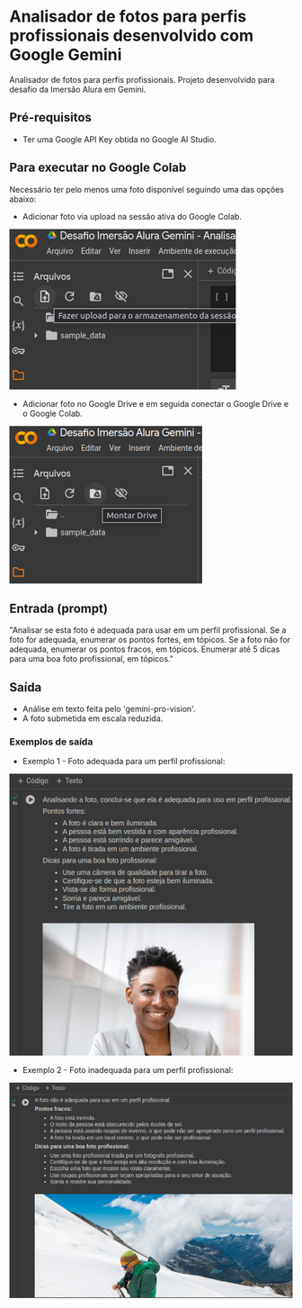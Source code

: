 # Analisador de fotos para perfis profissionais desenvolvido com Google Gemini
Analisador de fotos para perfis profissionais. Projeto desenvolvido para desafio da Imersão Alura em Gemini.

## Pré-requisitos
* Ter uma Google API Key obtida no Google AI Studio.

## Para executar no Google Colab
Necessário ter pelo menos uma foto disponível seguindo uma das opções abaixo:

* Adicionar foto via upload na sessão ativa do Google Colab.

<img src="https://github.com/joamilab/AnalisadorFotos-ImersaoAluraGemini/blob/main/foto-upload-colab.png">

* Adicionar foto no Google Drive e em seguida conectar o Google Drive e o Google Colab.

<img src="https://github.com/joamilab/AnalisadorFotos-ImersaoAluraGemini/blob/main/conectar-drive-colab.png">

## Entrada (prompt)
"Analisar se esta foto é adequada para usar em um perfil profissional.
 Se a foto for adequada, enumerar os pontos fortes, em tópicos.
 Se a foto não for adequada, enumerar os pontos fracos, em tópicos.
 Enumerar até 5 dicas para uma boa foto profissional, em tópicos."

 ## Saída
 * Análise em texto feita pelo 'gemini-pro-vision'.
 * A foto submetida em escala reduzida.

### Exemplos de saída

* Exemplo 1 - Foto adequada para um perfil profissional:

<img src="https://github.com/joamilab/AnalisadorFotos-ImersaoAluraGemini/blob/main/exemplo-saida-1.png">

* Exemplo 2 - Foto inadequada para um perfil profissional:

<img src="https://github.com/joamilab/AnalisadorFotos-ImersaoAluraGemini/blob/main/exemplo-saida-2.png">

